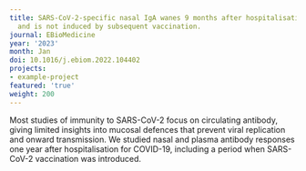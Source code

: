 ```yaml
---
title: SARS-CoV-2-specific nasal IgA wanes 9 months after hospitalisation with COVID-19
  and is not induced by subsequent vaccination.
journal: EBioMedicine
year: '2023'
month: Jan
doi: 10.1016/j.ebiom.2022.104402
projects:
- example-project
featured: 'true'
weight: 200
---
```


Most studies of immunity to SARS-CoV-2 focus on circulating antibody, giving limited insights into mucosal defences that prevent viral replication and onward transmission. We studied nasal and plasma antibody responses one year after hospitalisation for COVID-19, including a period when SARS-CoV-2 vaccination was introduced.